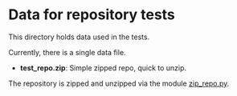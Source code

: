 # Data for repository tests

This directory holds data used in the tests.

Currently, there is a single data file.

* **test_repo.zip**: Simple zipped repo, quick to unzip.

The repository is zipped and unzipped via the module [zip_repo.py](../zip_repo.py).
